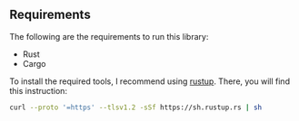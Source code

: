 ## Requirements

The following are the requirements to run this library:

- Rust
- Cargo

To install the required tools, I recommend using [rustup](https://rustup.rs/).
There, you will find this instruction:

```bash
curl --proto '=https' --tlsv1.2 -sSf https://sh.rustup.rs | sh
```
